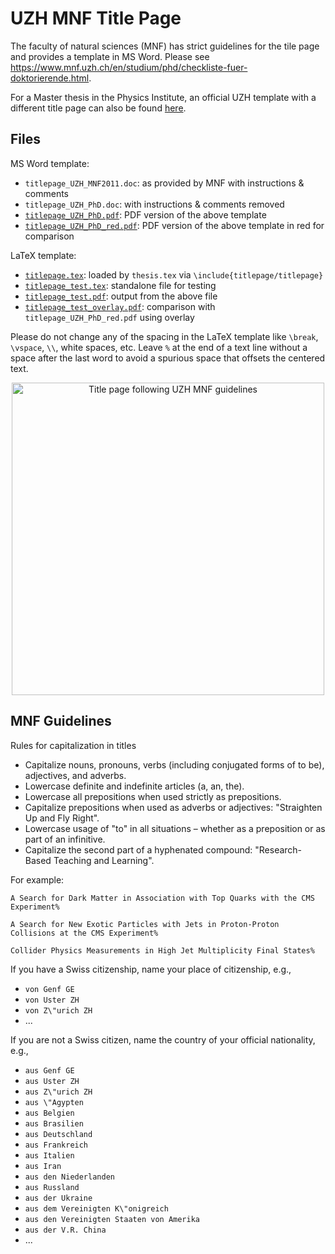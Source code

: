 # UZH MNF Title Page

The faculty of natural sciences (MNF) has strict guidelines for the tile page and provides a template in MS Word.
Please see https://www.mnf.uzh.ch/en/studium/phd/checkliste-fuer-doktorierende.html.

For a Master thesis in the Physics Institute, an official UZH template with a different title page can also be found
[here](https://www.physik.uzh.ch/en/study/Counselling-and-forms/formulare.htm).


## Files

MS Word template:
- `titlepage_UZH_MNF2011.doc`: as provided by MNF with instructions & comments
- `titlepage_UZH_PhD.doc`: with instructions & comments removed
- [`titlepage_UZH_PhD.pdf`](titlepage_UZH_PhD.pdf): PDF version of the above template
- [`titlepage_UZH_PhD_red.pdf`](titlepage_UZH_PhD_red.pdf): PDF version of the above template in red for comparison

LaTeX template:
- [`titlepage.tex`](titlepage.tex): loaded by `thesis.tex` via `\include{titlepage/titlepage}`
- [`titlepage_test.tex`](titlepage_test.tex): standalone file for testing
- [`titlepage_test.pdf`](titlepage_test.pdf): output from the above file
- [`titlepage_test_overlay.pdf`](titlepage_test_overlay.pdf): comparison with `titlepage_UZH_PhD_red.pdf` using overlay

Please do not change any of the spacing in the LaTeX template like `\break`, `\vspace`, `\\`, white spaces, etc.
Leave `%` at the end of a text line without a space after the last word to avoid a spurious space that offsets the centered text.

<p align="center" vertical-align: middle>
  <img src="titlepage_test.png" alt="Title page following UZH MNF guidelines" width="500"/>
</p>

## MNF Guidelines

Rules for capitalization in titles
- Capitalize nouns, pronouns, verbs (including conjugated forms of to be), adjectives, and adverbs.
- Lowercase definite and indefinite articles (a, an, the).
- Lowercase all prepositions when used strictly as prepositions.
- Capitalize prepositions when used as adverbs or adjectives: "Straighten Up and Fly Right".
- Lowercase usage of "to" in all situations – whether as a preposition or as part of an infinitive.
- Capitalize the second part of a hyphenated compound: "Research-Based Teaching and Learning".

For example:
```
A Search for Dark Matter in Association with Top Quarks with the CMS Experiment%

A Search for New Exotic Particles with Jets in Proton-Proton Collisions at the CMS Experiment%

Collider Physics Measurements in High Jet Multiplicity Final States%
```

If you have a Swiss citizenship, name your place of citizenship, e.g.,
- `von Genf GE`
- `von Uster ZH`
- `von Z\"urich ZH`
- ...

If you are not a Swiss citizen, name the country of your official nationality, e.g.,
- `aus Genf GE`
- `aus Uster ZH`
- `aus Z\"urich ZH`
- `aus \"Agypten`
- `aus Belgien`
- `aus Brasilien`
- `aus Deutschland`
- `aus Frankreich`
- `aus Italien`
- `aus Iran`
- `aus den Niederlanden`
- `aus Russland`
- `aus der Ukraine`
- `aus dem Vereinigten K\"onigreich`
- `aus den Vereinigten Staaten von Amerika`
- `aus der V.R. China`
- ...
